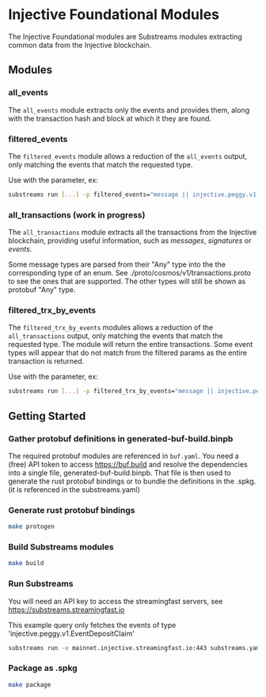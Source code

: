 # Injective Foundational Modules

The Injective Foundational modules are Substreams modules extracting common data from the Injective blockchain.

## Modules

### all_events

The `all_events` module extracts only the events and provides them, along with the transaction hash and block at which it they are found.

### filtered_events

The `filtered_events` module allows a reduction of the `all_events` output, only matching the events that match the requested type.

Use with the parameter, ex:

```bash
substreams run [...] -p filtered_events="message || injective.peggy.v1.EventDepositClaim"
```

### all_transactions (work in progress)

The `all_transactions` module extracts all the transactions from the Injective blockchain, providing useful information, such as _messages_, _signatures_ or _events_.

Some message types are parsed from their "Any" type into the the corresponding type of an enum. See ./proto/cosmos/v1/transactions.proto to see the ones that are supported.
The other types will still be shown as protobuf "Any" type.

### filtered_trx_by_events

The `filtered_trx_by_events` modules allows a reduction of the `all_transactions` output, only matching the events that match the requested type. The module will return the entire transactions. Some event types will appear that do not match from the filtered params as the entire transaction is returned.

Use with the parameter, ex:

```bash
substreams run [...] -p filtered_trx_by_events="message || injective.peggy.v1.EventDepositClaim"
```

## Getting Started

### Gather protobuf definitions in generated-buf-build.binpb

The required protobuf modules are referenced in `buf.yaml`.
You need a (free) API token to access https://buf.build and resolve the dependencies into a single file, generated-buf-build.binpb.
That file is then used to generate the rust protobuf bindings or to bundle the definitions in the .spkg. (it is referenced in the substreams.yaml)

### Generate rust protobuf bindings

```bash
make protogen
```

### Build Substreams modules

```bash
make build
```

### Run Substreams

You will need an API key to access the streamingfast servers, see https://substreams.streamingfast.io

This example query only fetches the events of type 'injective.peggy.v1.EventDepositClaim'

```bash
substreams run -e mainnet.injective.streamingfast.io:443 substreams.yaml filtered_events -p filtered_events='injective.peggy.v1.EventDepositClaim' -s 9600 -t 9700
```

### Package as .spkg

```bash
make package
```
